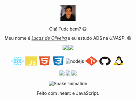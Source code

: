 <p align="center" style="border-radius:50%"><img height="auto" width="10%"  src="./assets/perfil-trybe-1.png" ></p>

<div>
  <p align="center">Olá! Tudo bem? 😃️</p>
  <p align="center">Meu nome é <a href="https://www.linkedin.com/in/lucas-de-oliveira-56907320b/"><i>Lucas de Oliveira</i></a> e eu estudo ADS na <i>UNASP</i>. 😃️</p>
  

<div align="center">
  <a href="https://github.com/oliverlucass">
    <img height="150em" src="https://github-readme-stats.vercel.app/api?username=oliverlucass&count_private=true&include_all_commits=true&show_icons=true&theme=midnight-purple&hide_border=false&show_owner=true&title_color=ff9636"/>
    <img height="150em" src="https://github-readme-stats.vercel.app/api/top-langs/?username=oliverlucass&theme=midnight-purple&hide_border=false&&layout=compact&title_color=ff9636"/>
  </a>
</div>

<div align="center" valign="top"><br>
  <img align="center" alt="React" height="30" width="40" src="https://raw.githubusercontent.com/devicons/devicon/master/icons/react/react-original.svg">
  <img align="center" alt="Js" height="30" width="40" src="https://raw.githubusercontent.com/devicons/devicon/master/icons/javascript/javascript-plain.svg">
  <img align="center" alt="HTML" height="30" width="40" src="https://raw.githubusercontent.com/devicons/devicon/master/icons/html5/html5-original.svg">
  <img align="center" alt="CSS" height="30" width="40" src="https://raw.githubusercontent.com/devicons/devicon/master/icons/css3/css3-original.svg">
  <img align="center" alt="nodejs" height="30" width="40" src="https://cdn.worldvectorlogo.com/logos/nodejs-icon.svg">
  <img align="center" alt="git" height="30" width="40" src="https://raw.githubusercontent.com/devicons/devicon/master/icons/git/git-original.svg">
  <img align="center" alt="github" height="30" width="40" src="https://raw.githubusercontent.com/devicons/devicon/master/icons/github/github-original.svg">
  <img align="center" alt="linux" height="30" width="40" src="https://raw.githubusercontent.com/devicons/devicon/master/icons/linux/linux-original.svg">
</div><br>

<div align="center">
  <a href="https://www.instagram.com/lvcaz_/" target="_blank"><img src="https://img.shields.io/badge/-Instagram-%23E4405F?style=for-the-badge&logo=instagram&logoColor=white" target="_blank"></a>
  <a href="https://www.linkedin.com/in/lucas-de-oliveira-56907320b/" target="_blank"><img src="https://img.shields.io/badge/-LinkedIn-%230077B5?style=for-the-badge&logo=linkedin&logoColor=white" target="_blank"></a> 
  <a href="mailto:olucasoliveira.contato@gmail.com"><img src="https://img.shields.io/badge/-Gmail-%23333?style=for-the-badge&logo=gmail&logoColor=white" target="_blank"></a>
</div>

<div align="center">
  
  ![Snake animation](https://github.com/danielbped/danielbped/blob/output/github-contribution-grid-snake.svg)
  
</div>

<div align="center">
  <p>Feito com :heart: e JavaScript.</p>
